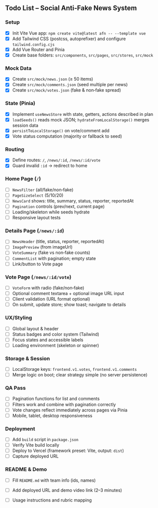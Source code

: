 ## Todo List – Social Anti‑Fake News System

### Setup
- [x] Init Vite Vue app: `npm create vite@latest afn -- --template vue`
- [x] Add Tailwind CSS (postcss, autoprefixer) and configure `tailwind.config.cjs`
- [x] Add Vue Router and Pinia
- [x] Create base folders: `src/components`, `src/pages`, `src/stores`, `src/mock`

### Mock Data
 - [x] Create `src/mock/news.json` (≥ 50 items)
 - [x] Create `src/mock/comments.json` (seed multiple per news)
 - [x] Create `src/mock/votes.json` (fake & non‑fake spread)

### State (Pinia)
- [x] Implement `useNewsStore` with state, getters, actions described in plan
- [x] `loadSeeds()` reads mock JSON; `hydrateFromLocalStorage()` merges session data
- [x] `persistToLocalStorage()` on vote/comment add
- [x] Vote status computation (majority or fallback to seed)

### Routing
- [x] Define routes: `/`, `/news/:id`, `/news/:id/vote`
- [x] Guard invalid `:id` → redirect to home

### Home Page (`/`)
- [ ] `NewsFilter` (all/fake/non‑fake)
- [ ] `PageSizeSelect` (5/10/20)
- [ ] `NewsCard` shows: title, summary, status, reporter, reportedAt
- [ ] `Pagination` controls (prev/next, current page)
- [ ] Loading/skeleton while seeds hydrate
- [ ] Responsive layout tests

### Details Page (`/news/:id`)
- [ ] `NewsHeader` (title, status, reporter, reportedAt)
- [ ] `ImagePreview` (from imageUrl)
- [ ] `VoteSummary` (fake vs non‑fake counts)
- [ ] `CommentList` with pagination; empty state
- [ ] Link/button to Vote page

### Vote Page (`/news/:id/vote`)
- [ ] `VoteForm` with radio (fake/non‑fake)
- [ ] Optional comment textarea + optional image URL input
- [ ] Client validation (URL format optional)
- [ ] On submit, update store; show toast; navigate to details

### UX/Styling
- [ ] Global layout & header
- [ ] Status badges and color system (Tailwind)
- [ ] Focus states and accessible labels
- [ ] Loading environment (skeleton or spinner)

### Storage & Session
- [ ] LocalStorage keys: `frontend.v1.votes`, `frontend.v1.comments`
- [ ] Merge logic on boot; clear strategy simple (no server persistence)

### QA Pass
- [ ] Pagination functions for list and comments
- [ ] Filters work and combine with pagination correctly
- [ ] Vote changes reflect immediately across pages via Pinia
- [ ] Mobile, tablet, desktop responsiveness

### Deployment
- [ ] Add `build` script in `package.json`
- [ ] Verify Vite build locally
- [ ] Deploy to Vercel (framework preset: Vite, output: `dist`)
- [ ] Capture deployed URL

### README & Demo
- [ ] Fill `README.md` with team info (ids, names)
- [ ] Add deployed URL and demo video link (2–3 minutes)
- [ ] Usage instructions and rubric mapping


